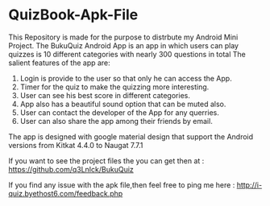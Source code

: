 <h1>QuizBook-Apk-File</h1>

This Repository is made for the purpose to distrbute my Android Mini Project. The BukuQuiz Android App is an app in which users can play quizzes is 10 different categories with nearly 300 questions in total The salient features of the app are:

1.  Login is provide to the user so that only he can access the App.
2.  Timer for the quiz to make the quizzing more interesting.
3.  User can see his best score in different categories.
4.  App also has a beautiful sound option that can be muted also.
5.  User can contact the developer of the App for any querries.
6.  User can also share the app among their friends by email.

The app is designed with google material design that support the Android versions from Kitkat 4.4.0 to Naugat 7.7.1

If you want to see the project files the you can get then at : https://github.com/q3LnIck/BukuQuiz

If you find any issue with the apk file,then feel free to ping me here : http://i-quiz.byethost6.com/feedback.php

